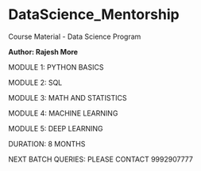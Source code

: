 # DataScience_Mentorship
Course Material - Data Science Program

**Author: Rajesh More**

MODULE 1: PYTHON BASICS

MODULE 2: SQL

MODULE 3: MATH AND STATISTICS

MODULE 4: MACHINE LEARNING

MODULE 5: DEEP LEARNING

DURATION: 8 MONTHS

NEXT BATCH QUERIES: PLEASE CONTACT 9992907777

